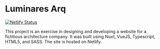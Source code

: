 # Luminares Arq

[![Netlify Status](https://api.netlify.com/api/v1/badges/a8039d0f-96c7-4279-93f3-37aff053b34d/deploy-status)](https://app.netlify.com/sites/luminares-arq/deploys)

This project is an exercise in designing and developing a website for a fictitious architecture company. It was built using Nuxt, VueJS, Typescript, HTML5, and SASS. The site is hosted on Netlify.
